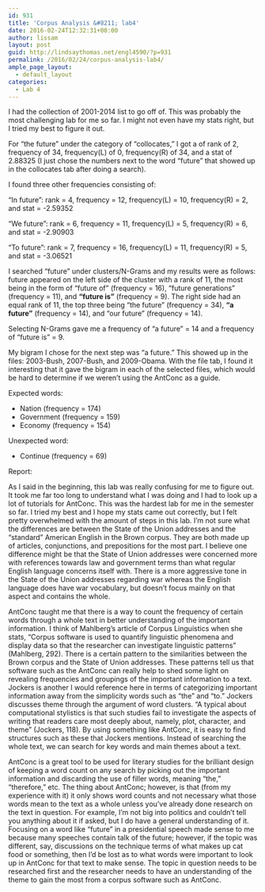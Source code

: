 ```yaml
---
id: 931
title: 'Corpus Analysis &#8211; lab4'
date: 2016-02-24T12:32:31+00:00
author: lissam
layout: post
guid: http://lindsaythomas.net/engl4590/?p=931
permalink: /2016/02/24/corpus-analysis-lab4/
ample_page_layout:
  - default_layout
categories:
  - Lab 4
---
```

I had the collection of 2001-2014 list to go off of. This was probably the most challenging lab for me so far. I might not even have my stats right, but I tried my best to figure it out.

For “the future” under the category of “collocates,” I got a of rank of 2, frequency of 34, frequency(L) of 0, frequency(R) of 34, and a stat of 2.88325 (I just chose the numbers next to the word “future” that showed up in the collocates tab after doing a search).

I found three other frequencies consisting of:

“In future”: rank = 4, frequency = 12, frequency(L) = 10, frequency(R) = 2, and stat = -2.59352

“We future”: rank = 6, frequency = 11, frequency(L) = 5, frequency(R) = 6, and stat = -2.90903

“To future”: rank = 7, frequency = 16, frequency(L) = 11, frequency(R) = 5, and stat = -3.06521

I searched “future” under clusters/N-Grams and my results were as follows: future appeared on the left side of the cluster with a rank of 11, the most being in the form of “future of” (frequency = 16), “future generations” (frequency = 11), and **“future is”** (frequency = 9). The right side had an equal rank of 11, the top three being “the future” (frequency = 34), **“a future”** (frequency = 14), and “our future” (frequency = 14).

Selecting N-Grams gave me a frequency of “a future” = 14 and a frequency of “future is” = 9.

My bigram I chose for the next step was “a future.” This showed up in the files: 2003-Bush, 2007-Bush, and 2009-Obama. With the file tab, I found it interesting that it gave the bigram in each of the selected files, which would be hard to determine if we weren’t using the AntConc as a guide.

Expected words:

  * Nation (frequency = 174)
  * Government (frequency = 159)
  * Economy (frequency = 154)

Unexpected word:

  * Continue (frequency = 69)

Report:

As I said in the beginning, this lab was really confusing for me to figure out. It took me far too long to understand what I was doing and I had to look up a lot of tutorials for AntConc. This was the hardest lab for me in the semester so far. I tried my best and I hope my stats came out correctly, but I felt pretty overwhelmed with the amount of steps in this lab. I’m not sure what the differences are between the State of the Union addresses and the “standard” American English in the Brown corpus. They are both made up of articles, conjunctions, and prepositions for the most part. I believe one difference might be that the State of Union addresses were concerned more with references towards law and government terms than what regular English language concerns itself with. There is a more aggressive tone in the State of the Union addresses regarding war whereas the English language does have war vocabulary, but doesn’t focus mainly on that aspect and contains the whole.

AntConc taught me that there is a way to count the frequency of certain words through a whole text in better understanding of the important information. I think of Mahlberg’s article of Corpus Linguistics when she stats, “Corpus software is used to quantify linguistic phenomena and display data so that the researcher can investigate linguistic patterns” (Mahlberg, 292). There is a certain pattern to the similarities between the Brown corpus and the State of Union addresses. These patterns tell us that software such as the AntConc can really help to shed some light on revealing frequencies and groupings of the important information to a text. Jockers is another I would reference here in terms of categorizing important information away from the simplicity words such as “the” and “to.” Jockers discusses theme through the argument of word clusters. “A typical about computational stylistics is that such studies fail to investigate the aspects of writing that readers care most deeply about, namely, plot, character, and theme” (Jockers, 118). By using something like AntConc, it is easy to find structures such as these that Jockers mentions. Instead of searching the whole text, we can search for key words and main themes about a text.

AntConc is a great tool to be used for literary studies for the brilliant design of keeping a word count on any search by picking out the important information and discarding the use of filler words, meaning “the,” “therefore,” etc. The thing about AntConc; however, is that (from my experience with it) it only shows word counts and not necessary what those words mean to the text as a whole unless you’ve already done research on the text in question. For example, I’m not big into politics and couldn’t tell you anything about it if asked, but I do have a general understanding of it. Focusing on a word like “future” in a presidential speech made sense to me because many speeches contain talk of the future; however, if the topic was different, say, discussions on the technique terms of what makes up cat food or something, then I’d be lost as to what words were important to look up in AntConc for that text to make sense. The topic in question needs to be researched first and the researcher needs to have an understanding of the theme to gain the most from a corpus software such as AntConc.